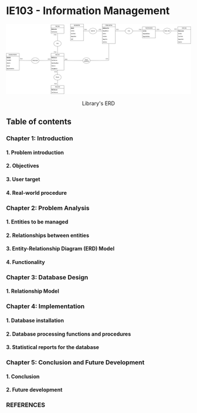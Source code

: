 # IE103 - Information Management

![Library ERD](Images/Library_ERD.drawio.png)
<div align="center">
Library's ERD
</div>

## Table of contents
### Chapter 1: Introduction
#### 1. Problem introduction
#### 2. Objectives
#### 3. User target
#### 4. Real-world procedure

### Chapter 2: Problem Analysis
#### 1. Entities to be managed
#### 2. Relationships between entities
#### 3. Entity-Relationship Diagram (ERD) Model
#### 4. Functionality

### Chapter 3: Database Design
#### 1. Relationship Model

### Chapter 4: Implementation
#### 1. Database installation
#### 2. Database processing functions and procedures
#### 3. Statistical reports for the database

### Chapter 5: Conclusion and Future Development
#### 1. Conclusion
#### 2. Future development

### REFERENCES
